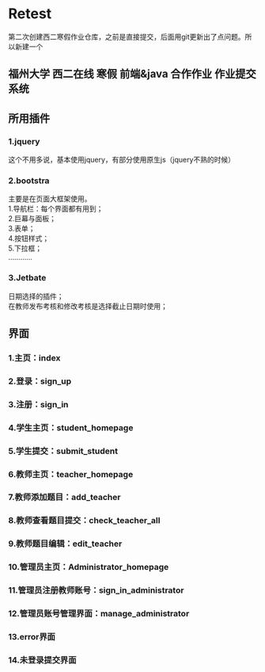 # Retest
第二次创建西二寒假作业仓库，之前是直接提交，后面用git更新出了点问题。所以新建一个

福州大学 西二在线 寒假 前端&amp;java 合作作业 作业提交系统
-----------------
## 所用插件
### 1.jquery
<tab>这个不用多说，基本使用jquery，有部分使用原生js（jquery不熟的时候）
  
### 2.bootstra
<tab>主要是在页面大框架使用。<br>
  1.导航栏：每个界面都有用到；<br>
  2.巨幕与面板；<br>
  3.表单；<br>
  4.按钮样式；<br>
  5.下拉框；<br>
  …………<br>
  
### 3.Jetbate
日期选择的插件；<br>
在教师发布考核和修改考核是选择截止日期时使用；<br>

## 界面
### 1.主页：index
### 2.登录：sign_up
### 3.注册：sign_in
### 4.学生主页：student_homepage
### 5.学生提交：submit_student
### 6.教师主页：teacher_homepage
### 7.教师添加题目：add_teacher
### 8.教师查看题目提交：check_teacher_all
### 9.教师题目编辑：edit_teacher
### 10.管理员主页：Administrator_homepage
### 11.管理员注册教师账号：sign_in_administrator
### 12.管理员账号管理界面：manage_administrator
### 13.error界面
### 14.未登录提交界面
